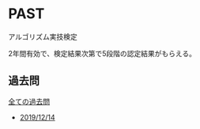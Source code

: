 # PAST
アルゴリズム実技検定

2年間有効で、検定結果次第で5段階の認定結果がもらえる。

## 過去問

[全ての過去問](https://atcoder.jp/contests/archive?ratedType=0&category=50&keyword=)

* [2019/12/14](https://atcoder.jp/contests/past201912-open/tasks)